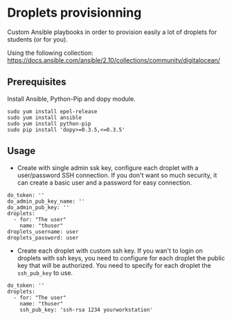 # Droplets provisionning

Custom Ansible playbooks in order to provision easily a lot of droplets for students (or for you).

Using the following collection: https://docs.ansible.com/ansible/2.10/collections/community/digitalocean/

## Prerequisites

Install Ansible, Python-Pip and dopy module.

``` $ cat install-ansible.sh
sudo yum install epel-release
sudo yum install ansible
sudo yum install python-pip
sudo pip install 'dopy>=0.3.5,<=0.3.5'

```

## Usage

- Create with single admin ssk key, configure each droplet with a user/password SSH connection. 
If you don't want so much security, it can create a basic user and a password for easy connection.

```
do_token: ''
do_admin_pub_key_name: ''
do_admin_pub_key: ''
droplets:
  - for: "The user"
    name: "thuser"
droplets_username: user
droplets_password: user
```

- Create each droplet with custom ssh key. 
If you wan't to login on droplets with ssh keys, you need to configure for each droplet the public key
that will be authorized. You need to specify for each droplet the `ssh_pub_key` to use.

```
do_token: ''
droplets:
  - for: "The user"
    name: "thuser"
    ssh_pub_key: 'ssh-rsa 1234 yourworkstation'
```
